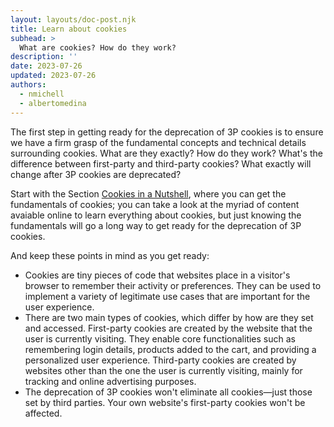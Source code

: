 ```yaml
---
layout: layouts/doc-post.njk
title: Learn about cookies
subhead: >
  What are cookies? How do they work?
description: ''
date: 2023-07-26
updated: 2023-07-26
authors:
  - nmichell
  - albertomedina
---
```


The first step in getting ready for the deprecation of 3P cookies is to ensure we have a firm grasp of the fundamental concepts and technical details surrounding cookies. What are they exactly? How do they work? What's the difference between first-party and third-party cookies? What exactly will change after 3P cookies are deprecated?

Start with the Section [Cookies in a Nutshell](/3pcd-readiness/#cookies-in-a-nutshell), where you can get the fundamentals of cookies; you can take a look at the myriad of content avaiable online to learn everything about cookies, but just knowing the fundamentals will go a long way to get ready for the deprecation of 3P cookies.

And keep these points in mind as you get ready:

- Cookies are tiny pieces of code that websites place in a visitor's browser to remember their activity or preferences. They can be used to implement a variety of legitimate use cases that are important for the user experience.
- There are two main types of cookies, which differ by how are they set and accessed. First-party cookies are created by the website that the user is currently visiting. They enable core functionalities such as remembering login details, products added to the cart, and providing a personalized user experience. Third-party cookies are created by websites other than the one the user is currently visiting, mainly for tracking and online advertising purposes.
- The deprecation of 3P cookies won't eliminate all cookies—just those set by third parties. Your own website's first-party cookies won't be affected.
